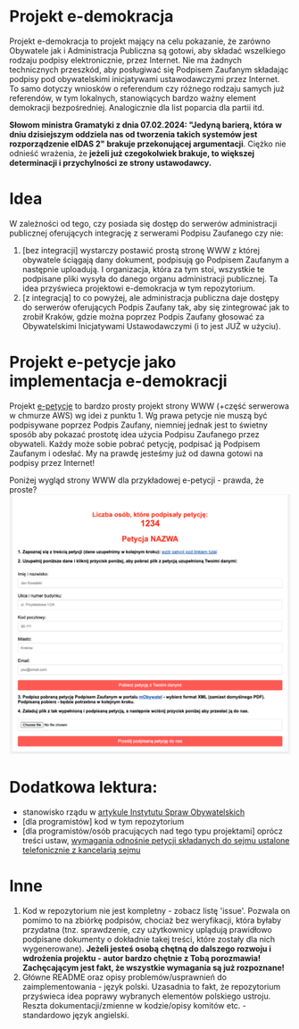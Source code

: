 # Projekt e-demokracja
Projekt e-demokracja to projekt mający na celu pokazanie, że zarówno Obywatele jak i Administracja Publiczna są gotowi, aby składać wszelkiego rodzaju podpisy elektronicznie, przez Internet.
Nie ma żadnych technicznych przeszkód, aby posługiwać się Podpisem Zaufanym składając podpisy pod obywatelskimi inicjatywami ustawodawczymi przez Internet.
To samo dotyczy wniosków o referendum czy różnego rodzaju samych już referendów, w tym lokalnych, stanowiących bardzo ważny element demokracji bezpośredniej.
Analogicznie dla list poparcia dla partii itd.

**Słowom ministra Gramatyki z dnia 07.02.2024: "Jedyną barierą, która w dniu dzisiejszym oddziela nas od tworzenia takich systemów jest rozporządzenie eIDAS 2" brakuje przekonującej argumentacji**. Ciężko nie odnieść wrażenia, że **jeżeli już czegokolwiek brakuje, to większej determinacji i przychylności ze strony ustawodawcy.**

# Idea
W zależności od tego, czy posiada się dostęp do serwerów administracji publicznej oferujących integrację z serwerami Podpisu Zaufanego czy nie:
1. [bez integracji] wystarczy postawić prostą stronę WWW z której obywatele ściągają dany dokument, podpisują go Podpisem Zaufanym a następnie uploadują. I organizacja, która za tym stoi, wszystkie te podpisane pliki wysyła do danego organu administracji publicznej. Ta idea przyświeca projektowi e-demokracja w tym repozytorium.
2. [z integracją] to co powyżej, ale administracja publiczna daje dostępy do serwerów oferujących Podpis Zaufany tak, aby się zintegrować jak to zrobił Kraków, gdzie można poprzez Podpis Zaufany głosować za Obywatelskimi Inicjatywami Ustawodawczymi (i to jest JUŻ w użyciu).

# Projekt e-petycje jako implementacja e-demokracji
Projekt [e-petycje](./e-petitions) to bardzo prosty projekt strony WWW (+część serwerowa w chmurze AWS) wg idei z punktu 1. Wg prawa petycje nie muszą być podpisywane poprzez Podpis Zaufany,
niemniej jednak jest to świetny sposób aby pokazać prostotę idea użycia Podpisu Zaufanego przez obywateli. Każdy może sobie pobrać petycję, podpisać ją Podpisem Zaufanym i odesłać. My na prawdę jesteśmy już od dawna gotowi na podpisy przez Internet!

Poniżej wygląd strony WWW dla przykładowej e-petycji - prawda, że proste?
![e-petycje WWW](./e-petycje%20WWW.png)

# Dodatkowa lektura:
- stanowisko rządu w [artykule Instytutu Spraw Obywatelskich](https://instytutsprawobywatelskich.pl/swiatelko-w-tunelu-rzadowym-obywatelska-inicjatywa-ustawodawcza-w-senacie/?fbclid=IwAR34deEucpZsz1JXhpy0tvhn_MHhJsjbQNjjcKLt3ALNJN_pDbmYuHNL-oU)
- [dla programistów] kod w tym repozytorium
- [dla programistów/osób pracujących nad tego typu projektami] oprócz treści ustaw, [wymagania odnośnie petycji składanych do sejmu ustalone telefonicznie z kancelarią sejmu](https://referenda.pl/newsy/czy-istnieje-mozliwosci-zautomatyzowania-wysylania-petycji-podpisanych-przez-ambasadorow-w-sposob-elektroniczny/)

# Inne
1. Kod w repozytorium nie jest kompletny - zobacz listę 'issue'. Pozwala on pomimo to na zbiórkę podpisów, chociaż bez weryfikacji, która byłaby przydatna (tnz. sprawdzenie, czy użytkownicy uplądują prawidłowo podpisane dokumenty o dokładnie takej treści, które zostały dla nich wygenerowane). **Jeżeli jesteś osobą chętną do dalszego rozwoju i wdrożenia projektu - autor bardzo chętnie z Tobą porozmawia! Zachęcającym jest fakt, że wszystkie wymagania są już rozpoznane!**
2. Główne README oraz opisy problemów/usprawnień do zaimplementowania - język polski. Uzasadnia to fakt, że repozytorium przyświeca idea poprawy wybranych elementów polskiego ustroju. Reszta dokumentacji/zmienne w kodzie/opisy komitów etc. - standardowo język angielski.
